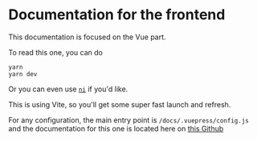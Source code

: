 # Documentation for the frontend

This documentation is focused on the Vue part.

To read this one, you can do
```
yarn
yarn dev
```

Or you can even use [`ni`](https://github.com/antfu/ni) if you'd like.

This is using Vite, so you'll get some super fast launch and refresh.

For any configuration, the main entry point is `/docs/.vuepress/config.js` and the documentation for this one is located here on [this Github](https://v2.vuepress.vuejs.org/)
